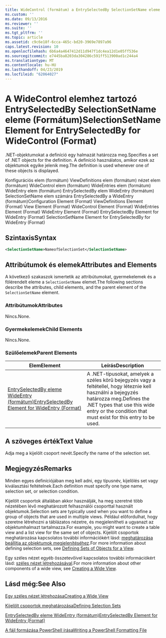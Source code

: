 ```yaml
---
title: WideControl (formátum) a EntrySelectedBy SelectionSetName eleme |} A Microsoft Docs
ms.custom: ''
ms.date: 09/13/2016
ms.reviewer: ''
ms.suite: ''
ms.tgt_pltfrm: ''
ms.topic: article
ms.assetid: c9c6e18f-6cca-465c-bd20-3969e7897a96
caps.latest.revision: 10
ms.openlocfilehash: 6b6a4a4647412d11d947f1dc4ea12d1e05ff536e
ms.sourcegitcommit: e7445ba8203da304286c591ff513900ad1c244a4
ms.translationtype: MT
ms.contentlocale: hu-HU
ms.lasthandoff: 04/23/2019
ms.locfileid: "62064027"
---
```

# <a name="selectionsetname-element-for-entryselectedby-for-widecontrol-format"></a><span data-ttu-id="90e4f-102">A WideControl elemhez tartozó EntrySelectedBy SelectionSetName eleme (Formátum)</span><span class="sxs-lookup"><span data-stu-id="90e4f-102">SelectionSetName Element for EntrySelectedBy for WideControl (Format)</span></span>

<span data-ttu-id="90e4f-103">.NET-objektumokat a definíció egy halmazát határozza meg.</span><span class="sxs-lookup"><span data-stu-id="90e4f-103">Specifies a set of .NET objects for the definition.</span></span> <span data-ttu-id="90e4f-104">A definíció használatos, amikor ezek az objektumok egyike jelenik meg.</span><span class="sxs-lookup"><span data-stu-id="90e4f-104">The definition is used whenever one of these objects is displayed.</span></span>

<span data-ttu-id="90e4f-105">Konfigurációs elem (formátum) ViewDefinitions elem (formátum) nézet elem (formátum) WideControl elem (formátum) WideEntries elem (formátum) WideEntry elem (formátum) EntrySelectedBy elem WideEntry (formátum) SelectionSetName elem számára EntrySelectedBy a WideEntry (formátum)</span><span class="sxs-lookup"><span data-stu-id="90e4f-105">Configuration Element (Format) ViewDefinitions Element (Format) View Element (Format) WideControl Element (Format) WideEntries Element (Format) WideEntry Element (Format) EntrySelectedBy Element for WideEntry (Format) SelectionSetName Element for EntrySelectedBy for WideEntry (Format)</span></span>

## <a name="syntax"></a><span data-ttu-id="90e4f-106">Szintaxis</span><span class="sxs-lookup"><span data-stu-id="90e4f-106">Syntax</span></span>

```xml
<SelectionSetName>NameofSelectionSet</SelectionSetName>

```

## <a name="attributes-and-elements"></a><span data-ttu-id="90e4f-107">Attribútumok és elemek</span><span class="sxs-lookup"><span data-stu-id="90e4f-107">Attributes and Elements</span></span>

<span data-ttu-id="90e4f-108">A következő szakaszok ismertetik az attribútumokat, gyermekelemek és a fölérendelt eleme a `SelectionSetName` elemet.</span><span class="sxs-lookup"><span data-stu-id="90e4f-108">The following sections describe the attributes, child elements, and the parent element of the `SelectionSetName` element.</span></span>

### <a name="attributes"></a><span data-ttu-id="90e4f-109">Attribútumok</span><span class="sxs-lookup"><span data-stu-id="90e4f-109">Attributes</span></span>

<span data-ttu-id="90e4f-110">Nincs.</span><span class="sxs-lookup"><span data-stu-id="90e4f-110">None.</span></span>

### <a name="child-elements"></a><span data-ttu-id="90e4f-111">Gyermekelemek</span><span class="sxs-lookup"><span data-stu-id="90e4f-111">Child Elements</span></span>

<span data-ttu-id="90e4f-112">Nincs.</span><span class="sxs-lookup"><span data-stu-id="90e4f-112">None.</span></span>

### <a name="parent-elements"></a><span data-ttu-id="90e4f-113">Szülőelemek</span><span class="sxs-lookup"><span data-stu-id="90e4f-113">Parent Elements</span></span>

|<span data-ttu-id="90e4f-114">Elem</span><span class="sxs-lookup"><span data-stu-id="90e4f-114">Element</span></span>|<span data-ttu-id="90e4f-115">Leírás</span><span class="sxs-lookup"><span data-stu-id="90e4f-115">Description</span></span>|
|-------------|-----------------|
|[<span data-ttu-id="90e4f-116">EntrySelectedBy eleme WideEntry (formátum)</span><span class="sxs-lookup"><span data-stu-id="90e4f-116">EntrySelectedBy Element for WideEntry (Format)</span></span>](./entryselectedby-element-for-wideentry-format.md)|<span data-ttu-id="90e4f-117">A .NET-típusokat, amelyek a széles körű bejegyzés vagy a feltétellel, hogy léteznie kell használni a bejegyzés határozza meg.</span><span class="sxs-lookup"><span data-stu-id="90e4f-117">Defines the .NET types that use this wide entry or the condition that must exist for this entry to be used.</span></span>|

## <a name="text-value"></a><span data-ttu-id="90e4f-118">A szöveges érték</span><span class="sxs-lookup"><span data-stu-id="90e4f-118">Text Value</span></span>

<span data-ttu-id="90e4f-119">Adja meg a kijelölt csoport nevét.</span><span class="sxs-lookup"><span data-stu-id="90e4f-119">Specify the name of the selection set.</span></span>

## <a name="remarks"></a><span data-ttu-id="90e4f-120">Megjegyzés</span><span class="sxs-lookup"><span data-stu-id="90e4f-120">Remarks</span></span>

<span data-ttu-id="90e4f-121">Minden egyes definíciójában meg kell adni, egy típusnév, kijelölés set vagy kiválasztási feltételnek.</span><span class="sxs-lookup"><span data-stu-id="90e4f-121">Each definition must specify one type name, selection set, or selection condition.</span></span>

<span data-ttu-id="90e4f-122">Kijelölt csoportok általában akkor használják, ha meg szeretné több nézetében lévő meghatározott felhasználói csoporttal használt objektumok.</span><span class="sxs-lookup"><span data-stu-id="90e4f-122">Selection sets are typically used when you want to define a group of objects that are used in multiple views.</span></span> <span data-ttu-id="90e4f-123">Például előfordulhat, hogy szeretne létrehozni a táblázatos nézetre, és megjelenítheti a ugyanazt az objektumhalmazt tartalmazza.</span><span class="sxs-lookup"><span data-stu-id="90e4f-123">For example, you might want to create a table view and a list view for the same set of objects.</span></span> <span data-ttu-id="90e4f-124">Kijelölt csoportok meghatározása kapcsolatos további információkért lásd: [meghatározása beállítja az objektumok megjelenítéséhez](./defining-selection-sets.md).</span><span class="sxs-lookup"><span data-stu-id="90e4f-124">For more information about defining selection sets, see [Defining Sets of Objects for a View](./defining-selection-sets.md).</span></span>

<span data-ttu-id="90e4f-125">Egy széles nézet egyéb összetevőivel kapcsolatos további információkért lásd: [széles nézet létrehozásával](./creating-a-wide-view.md).</span><span class="sxs-lookup"><span data-stu-id="90e4f-125">For more information about other components of a wide view, see [Creating a Wide View](./creating-a-wide-view.md).</span></span>

## <a name="see-also"></a><span data-ttu-id="90e4f-126">Lásd még:</span><span class="sxs-lookup"><span data-stu-id="90e4f-126">See Also</span></span>

[<span data-ttu-id="90e4f-127">Egy széles nézet létrehozása</span><span class="sxs-lookup"><span data-stu-id="90e4f-127">Creating a Wide View</span></span>](./creating-a-wide-view.md)

[<span data-ttu-id="90e4f-128">Kijelölt csoportok meghatározása</span><span class="sxs-lookup"><span data-stu-id="90e4f-128">Defining Selection Sets</span></span>](./defining-selection-sets.md)

[<span data-ttu-id="90e4f-129">EntrySelectedBy eleme WideEntry (formátum)</span><span class="sxs-lookup"><span data-stu-id="90e4f-129">EntrySelectedBy Element for WideEntry (Format)</span></span>](./entryselectedby-element-for-wideentry-format.md)

[<span data-ttu-id="90e4f-130">A fájl formázása PowerShell írása</span><span class="sxs-lookup"><span data-stu-id="90e4f-130">Writing a PowerShell Formatting File</span></span>](./writing-a-powershell-formatting-file.md)
